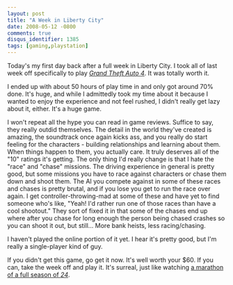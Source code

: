 ```yaml
---
layout: post
title: "A Week in Liberty City"
date: 2008-05-12 -0800
comments: true
disqus_identifier: 1385
tags: [gaming,playstation]
---
```

Today's my first day back after a full week in Liberty City. I took all
of last week off specifically to play *[Grand Theft Auto
4](http://www.amazon.com/gp/product/B000FRU1UM?ie=UTF8&tag=mhsvortex&linkCode=as2&camp=1789&creative=9325&creativeASIN=B000FRU1UM)*.
It was totally worth it.

I ended up with about 50 hours of play time in and only got around 70%
done. It's huge, and while I admittedly took my time about it because I
wanted to enjoy the experience and not feel rushed, I didn't really get
lazy about it, either. It's a huge game.

I won't repeat all the hype you can read in game reviews. Suffice to
say, they really outdid themselves. The detail in the world they've
created is amazing, the soundtrack once again kicks ass, and you really
do start feeling for the characters - building relationships and
learning about them. When things happen to them, you actually care. It
truly deserves all of the "10" ratings it's getting. The only thing I'd
really change is that I hate the "race" and "chase" missions. The
driving experience in general is pretty good, but some missions you have
to race against characters or chase them down and shoot them. The AI you
compete against in some of these races and chases is pretty brutal, and
if you lose you get to run the race over again. I
get controller-throwing-mad at some of these and have yet to find
someone who's like, "Yeah! I'd rather run one of those races than have a
cool shootout." They sort of fixed it in that some of the chases end up
where after you chase for long enough the person being chased crashes so
you can shoot it out, but still... More bank heists, less
racing/chasing.

I haven't played the online portion of it yet. I hear it's pretty good,
but I'm really a single-player kind of guy.

If you didn't get this game, go get it now. It's well worth your $60.
If you can, take the week off and play it. It's surreal, just like
watching [a marathon of a full season of
*24*](/archive/2004/10/11/24-in-less-than-20.aspx).
